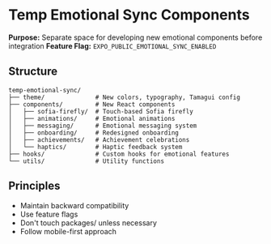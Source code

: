 # Temp Emotional Sync Components

**Purpose:** Separate space for developing new emotional components before integration
**Feature Flag:** `EXPO_PUBLIC_EMOTIONAL_SYNC_ENABLED`

## Structure

```
temp-emotional-sync/
├── theme/              # New colors, typography, Tamagui config
├── components/         # New React components
│   ├── sofia-firefly/  # Touch-based Sofia firefly
│   ├── animations/     # Emotional animations
│   ├── messaging/      # Emotional messaging system
│   ├── onboarding/     # Redesigned onboarding
│   ├── achievements/   # Achievement celebrations
│   └── haptics/        # Haptic feedback system
├── hooks/              # Custom hooks for emotional features
└── utils/              # Utility functions
```

## Principles

- Maintain backward compatibility
- Use feature flags
- Don't touch packages/ unless necessary
- Follow mobile-first approach